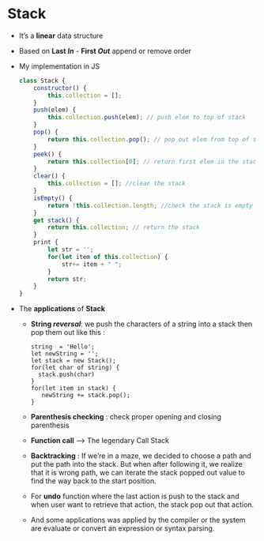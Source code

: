 # Stack



- It’s a **linear** data structure 

- Based on **Last *In*** - **First *Out*** append or remove order

- My implementation in JS 

   ```javascript
   class Stack {
       constructor() {
           this.collection = [];
       }
       push(elem) {
           this.collection.push(elem); // push elem to top of stack
       }
       pop() {
           return this.collection.pop(); // pop out elem from top of stack
       }
       peek() {
           return this.collection[0]; // return first elem in the stack
       }
       clear() {
           this.collection = []; //clear the stack
       }
       isEmpty() {
           return !this.collection.length; //check the stack is empty or not
       }
       get stack() {
           return this.collection; // return the stack
       }
       print {
           let str = '';
           for(let item of this.collection) {
               str+= item + " ";
           }
           return str;
       }
   }
   ```

   

- The **applications** of **Stack** 

   - **String *reversal***: we push the characters of a string into a stack then pop them out like this :

     ```pseudocode
     string  = 'Hello';
     let newString = '';
     let stack = new Stack();
     for(let char of string) {
       stack.push(char)
     }
     for(let item in stack) {
      	newString += stack.pop(); 
     }
     ```

     

   - **Parenthesis checking** : check proper opening and closing parenthesis

   - **Function call** —> The legendary Call Stack

   - **Backtracking** :  If we’re in a maze, we decided to choose a path and put the path into the stack. But when after following it, we realize that it is wrong path, we can iterate the stack popped out value to find the way back to the start position.

   - For **undo** function where the last action is push to the stack and when user want to retrieve that action, the stack pop out that action.
   
   - And some applications was applied by the compiler or the system are evaluate or convert an expression or syntax parsing.